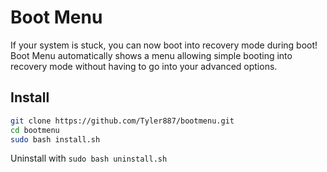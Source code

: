 # Boot Menu
If your system is stuck, you can now boot into recovery mode during boot!
Boot Menu automatically shows a menu allowing simple booting into recovery
mode without having to go into your advanced options.
## Install
```bash
git clone https://github.com/Tyler887/bootmenu.git
cd bootmenu
sudo bash install.sh
```
Uninstall with `sudo bash uninstall.sh`
